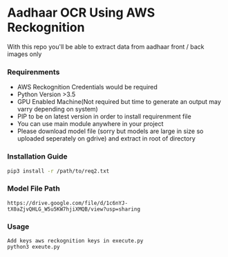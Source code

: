 # Aadhaar OCR Using AWS Reckognition

With this repo you'll be able to extract data from aadhaar front / back images only 

### Requirenments 
 - AWS Reckognition Credentials would be required
 - Python Version >3.5 
 - GPU Enabled Machine(Not required but time to generate an output may varry depending on system)
 - PIP to be on latest version in order to install requirenment file 
 - You can use main module anywhere in your project
 - Please download model file (sorry but models are large in size so uploaded seperately on gdrive) and extract in root of directory

### Installation Guide
```bash
pip3 install -r /path/to/req2.txt
```
### Model File Path
```
https://drive.google.com/file/d/1c6nYJ-tX0aZjvQHLG_W5u5KW7hjiXMQB/view?usp=sharing
```
### Usage
```
Add keys aws reckognition keys in execute.py 
python3 exeute.py 
```



